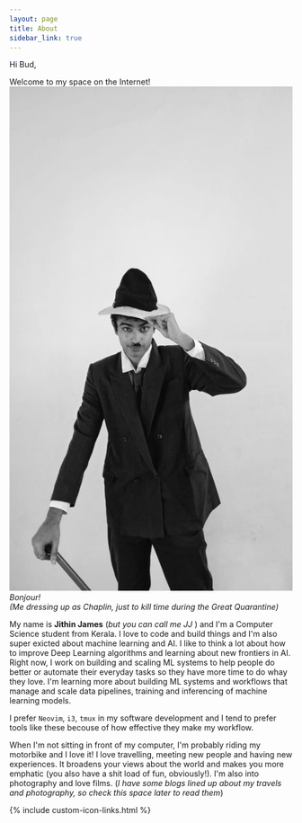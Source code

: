 ```yaml
---
layout: page
title: About
sidebar_link: true
---
```


Hi Bud, 

Welcome to my space on the Internet!
![Me](assets/images/aboutMePic.jpg)
*Bonjour! <br> (Me dressing up as Chaplin, just to kill time during the Great Quarantine)*

My name is **Jithin James** (*but you can call me JJ* ) and I'm a Computer Science student from Kerala. 
I love to code and build things and I'm also super exicted about machine learning and AI.
I like to think a lot about how to improve Deep Learning algorithms and learning about new frontiers in AI.
Right now, I work on building and scaling ML systems to help people do better or automate their everyday tasks so they have more time to do whay they love.
I'm learning more about building ML systems and workflows that manage and scale data pipelines, training and inferencing of machine learning models. 

I prefer `Neovim`, `i3`, `tmux` in my software development and I tend to prefer tools like these becouse of how effective they make my workflow.

When I'm not sitting in front of my computer, I'm probably riding my motorbike and I love it!
I love travelling, meeting new people and having new experiences.
It broadens your views about the world and makes you more emphatic (you also have a shit load of fun, obviously!).
I'm also into photography and love films.
(*I have some blogs lined up about my travels and photography, so check this space later to read them*)

{% include custom-icon-links.html %}
